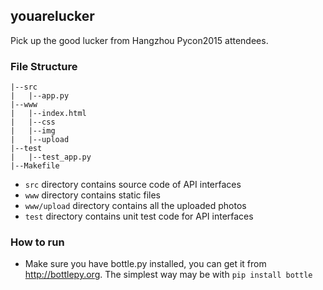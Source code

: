 ## youarelucker
Pick up the good lucker from Hangzhou Pycon2015 attendees.

### File Structure

```
|--src
|   |--app.py
|--www
|   |--index.html
|   |--css
|   |--img
|   |--upload
|--test
|   |--test_app.py
|--Makefile
```

* `src` directory contains source code of API interfaces
* `www` directory contains static files
* `www/upload` directory contains all the uploaded photos
* `test` directory contains unit test code for API interfaces

### How to run

* Make sure you have bottle.py installed, you can get it from http://bottlepy.org. The simplest way may be with `pip install bottle`
